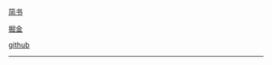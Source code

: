 [简书](https://www.jianshu.com/p/31f1cbc77160/)

[掘金](https://juejin.im/post/5a5ba556518825733d690766)

[github](https://github.com/caowenkai/nodejs.git)

---
